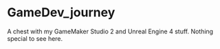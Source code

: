 # GameDev_journey
A chest with my GameMaker Studio 2 and Unreal Engine 4 stuff. Nothing special to see here.
